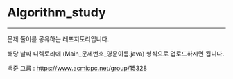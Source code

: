 # Algorithm_study

---
문제 풀이를 공유하는 레포지토리입니다.

해당 날짜 디렉토리에 (Main_문제번호_영문이름.java) 형식으로 업로드하시면 됩니다.

백준 그룹 : https://www.acmicpc.net/group/15328
